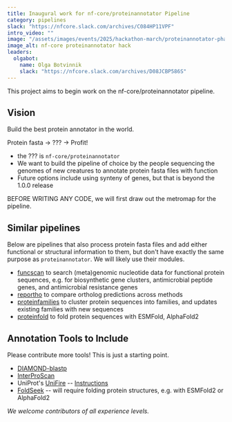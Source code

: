 ```yaml
---
title: Inaugural work for nf-core/proteinannotator Pipeline
category: pipelines
slack: "https://nfcore.slack.com/archives/C084HP11VPF"
intro_video: ""
image: "/assets/images/events/2025/hackathon-march/proteinannotator-phase1-collect-underpants.gif"
image_alt: nf-core proteinannotator hack
leaders:
  olgabot:
    name: Olga Botvinnik
    slack: "https://nfcore.slack.com/archives/D08JCBP586S"
---
```


This project aims to begin work on the nf-core/proteinannotator pipeline.

## Vision

Build the best protein annotator in the world.

Protein fasta -> ??? -> Profit!

- the ??? is `nf-core/proteinannotator`
- We want to build the pipeline of choice by the people sequencing the genomes of new creatures to annotate protein fasta files with function
- Future options include using synteny of genes, but that is beyond the 1.0.0 release

BEFORE WRITING ANY CODE, we will first draw out the metromap for the pipeline.

## Similar pipelines

Below are pipelines that also process protein fasta files and add either functional or structural information to them, but don't have exactly the same purpose as `proteinannotator`. We will likely use their modules.

- [funcscan](https://nf-co.re/funcscan/dev/) to search (meta)genomic nucleotide data for functional protein sequences, e.g. for biosynthetic gene clusters, antimicrobial peptide genes, and antimicrobial resistance genes
- [reportho](https://nf-co.re/reportho/dev/) to compare ortholog predictions across methods
- [proteinfamilies](https://nf-co.re/proteinfamilies/dev/) to cluster protein sequences into families, and updates existing families with new sequences
- [proteinfold](https://nf-co.re/proteinfold/1.1.1/) to fold protein sequences with ESMFold, AlphaFold2

## Annotation Tools to Include

Please contribute more tools! This is just a starting point.

- [DIAMOND-blastp](https://github.com/bbuchfink/diamond)
- [InterProScan](https://interproscan-docs.readthedocs.io/)
- UniProt's [UniFire](https://gitlab.ebi.ac.uk/uniprot-public/unifire) -- [Instructions](https://www.ebi.ac.uk/training/events/annotate-your-proteins-uniprot-functional-annotation-system-unifire/)
- [FoldSeek](https://github.com/steineggerlab/foldseek) -- will require folding protein structures, e.g. with ESMFold2 or AlphaFold2

_We welcome contributors of all experience levels._
